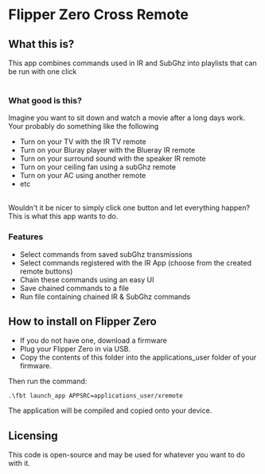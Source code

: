 # Flipper Zero Cross Remote

## What this is?
This app combines commands used in IR and SubGhz into playlists that can be run with one click
<br><br>

### What good is this?
Imagine you want to sit down and watch a movie after a long days work. <br>
Your probably do something like the following<br>
- Turn on your TV with the IR TV remote<br>
- Turn on your Bluray player with the Blueray IR remote<br>
- Turn on your surround sound with the speaker IR remote<br>
- Turn on your ceiling fan using a subGhz remote<br>
- Turn on your AC using another remote<br>
- etc<br>
<br>
Wouldn't it be nicer to simply click one button and let everything happen? This is what this app wants to do. <br>

### Features
- Select commands from saved subGhz transmissions
- Select commands registered with the IR App (choose from the created remote buttons)<br>
- Chain these commands using an easy UI<br>
- Save chained commands to a file<br>
- Run file containing chained IR & SubGhz commands<br>

## How to install on Flipper Zero
- If you do not have one, download a firmware<br>
- Plug your Flipper Zero in via USB. <br>
- Copy the contents of this folder into the applications_user folder of your firmware. <br> 

Then run the command: 
 ```
.\fbt launch_app APPSRC=applications_user/xremote
 ```
The application will be compiled and copied onto your device. 

## Licensing
This code is open-source and may be used for whatever you want to do with it. 